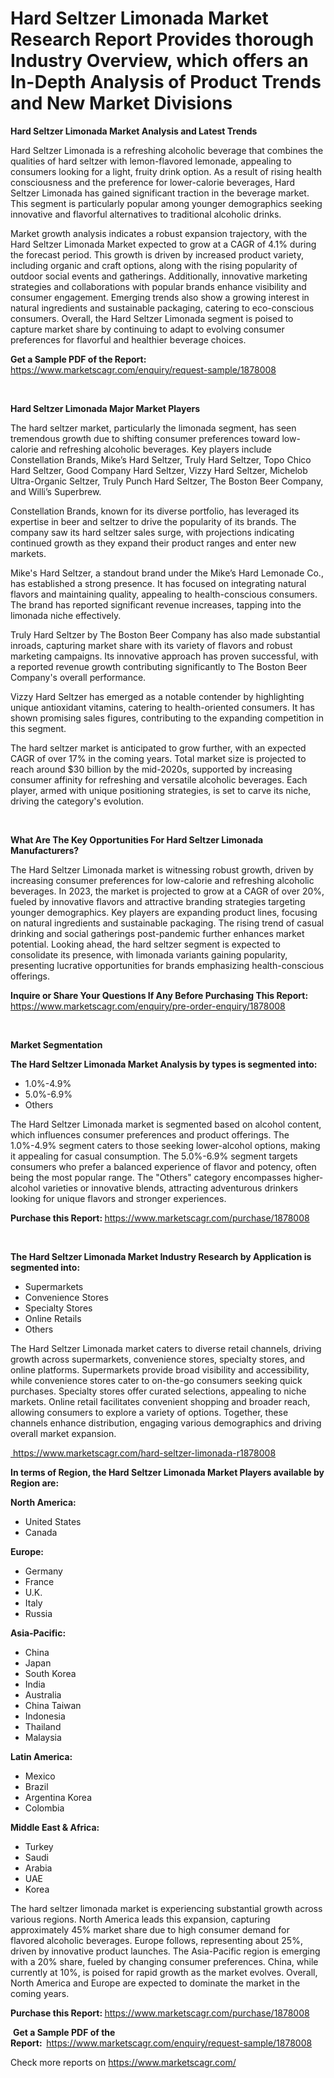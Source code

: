 <p><h1>Hard Seltzer Limonada Market Research Report Provides thorough Industry Overview, which offers an In-Depth Analysis of Product Trends and New Market Divisions</h1></p><p><strong>Hard Seltzer Limonada Market Analysis and Latest Trends</strong></p>
<p><p>Hard Seltzer Limonada is a refreshing alcoholic beverage that combines the qualities of hard seltzer with lemon-flavored lemonade, appealing to consumers looking for a light, fruity drink option. As a result of rising health consciousness and the preference for lower-calorie beverages, Hard Seltzer Limonada has gained significant traction in the beverage market. This segment is particularly popular among younger demographics seeking innovative and flavorful alternatives to traditional alcoholic drinks.</p><p>Market growth analysis indicates a robust expansion trajectory, with the Hard Seltzer Limonada Market expected to grow at a CAGR of 4.1% during the forecast period. This growth is driven by increased product variety, including organic and craft options, along with the rising popularity of outdoor social events and gatherings. Additionally, innovative marketing strategies and collaborations with popular brands enhance visibility and consumer engagement. Emerging trends also show a growing interest in natural ingredients and sustainable packaging, catering to eco-conscious consumers. Overall, the Hard Seltzer Limonada segment is poised to capture market share by continuing to adapt to evolving consumer preferences for flavorful and healthier beverage choices.</p></p>
<p><strong>Get a Sample PDF of the Report:&nbsp;</strong> <a href="https://www.marketscagr.com/enquiry/request-sample/1878008?utm_campaign=2637&utm_medium=2&utm_source=Github&utm_content=ia&utm_term=07042025&utm_id=hard-seltzer-limonada">https://www.marketscagr.com/enquiry/request-sample/1878008</a></p>
<p>&nbsp;</p>
<p><strong>Hard Seltzer Limonada Major Market Players</strong></p>
<p><p>The hard seltzer market, particularly the limonada segment, has seen tremendous growth due to shifting consumer preferences toward low-calorie and refreshing alcoholic beverages. Key players include Constellation Brands, Mike’s Hard Seltzer, Truly Hard Seltzer, Topo Chico Hard Seltzer, Good Company Hard Seltzer, Vizzy Hard Seltzer, Michelob Ultra-Organic Seltzer, Truly Punch Hard Seltzer, The Boston Beer Company, and Willi’s Superbrew.</p><p>Constellation Brands, known for its diverse portfolio, has leveraged its expertise in beer and seltzer to drive the popularity of its brands. The company saw its hard seltzer sales surge, with projections indicating continued growth as they expand their product ranges and enter new markets.</p><p>Mike's Hard Seltzer, a standout brand under the Mike’s Hard Lemonade Co., has established a strong presence. It has focused on integrating natural flavors and maintaining quality, appealing to health-conscious consumers. The brand has reported significant revenue increases, tapping into the limonada niche effectively.</p><p>Truly Hard Seltzer by The Boston Beer Company has also made substantial inroads, capturing market share with its variety of flavors and robust marketing campaigns. Its innovative approach has proven successful, with a reported revenue growth contributing significantly to The Boston Beer Company's overall performance.</p><p>Vizzy Hard Seltzer has emerged as a notable contender by highlighting unique antioxidant vitamins, catering to health-oriented consumers. It has shown promising sales figures, contributing to the expanding competition in this segment.</p><p>The hard seltzer market is anticipated to grow further, with an expected CAGR of over 17% in the coming years. Total market size is projected to reach around $30 billion by the mid-2020s, supported by increasing consumer affinity for refreshing and versatile alcoholic beverages. Each player, armed with unique positioning strategies, is set to carve its niche, driving the category's evolution.</p></p>
<p>&nbsp;</p>
<p><strong>What Are The Key Opportunities For Hard Seltzer Limonada Manufacturers?</strong></p>
<p><p>The Hard Seltzer Limonada market is witnessing robust growth, driven by increasing consumer preferences for low-calorie and refreshing alcoholic beverages. In 2023, the market is projected to grow at a CAGR of over 20%, fueled by innovative flavors and attractive branding strategies targeting younger demographics. Key players are expanding product lines, focusing on natural ingredients and sustainable packaging. The rising trend of casual drinking and social gatherings post-pandemic further enhances market potential. Looking ahead, the hard seltzer segment is expected to consolidate its presence, with limonada variants gaining popularity, presenting lucrative opportunities for brands emphasizing health-conscious offerings.</p></p>
<p><strong>Inquire or Share Your Questions If Any Before Purchasing This Report:</strong> <a href="https://www.marketscagr.com/enquiry/pre-order-enquiry/1878008?utm_campaign=2637&utm_medium=2&utm_source=Github&utm_content=ia&utm_term=07042025&utm_id=hard-seltzer-limonada">https://www.marketscagr.com/enquiry/pre-order-enquiry/1878008</a></p>
<p>&nbsp;</p>
<p><strong>Market Segmentation</strong></p>
<p><strong>The Hard Seltzer Limonada Market Analysis by types is segmented into:</strong></p>
<p><ul><li>1.0%-4.9%</li><li>5.0%-6.9%</li><li>Others</li></ul></p>
<p><p>The Hard Seltzer Limonada market is segmented based on alcohol content, which influences consumer preferences and product offerings. The 1.0%-4.9% segment caters to those seeking lower-alcohol options, making it appealing for casual consumption. The 5.0%-6.9% segment targets consumers who prefer a balanced experience of flavor and potency, often being the most popular range. The "Others" category encompasses higher-alcohol varieties or innovative blends, attracting adventurous drinkers looking for unique flavors and stronger experiences.</p></p>
<p><strong>Purchase this Report:&nbsp;</strong><a href="https://www.marketscagr.com/purchase/1878008?utm_campaign=2637&utm_medium=2&utm_source=Github&utm_content=ia&utm_term=07042025&utm_id=hard-seltzer-limonada">https://www.marketscagr.com/purchase/1878008</a></p>
<p>&nbsp;</p>
<p><strong>The Hard Seltzer Limonada Market Industry Research by Application is segmented into:</strong></p>
<p><ul><li>Supermarkets</li><li>Convenience Stores</li><li>Specialty Stores</li><li>Online Retails</li><li>Others</li></ul></p>
<p><p>The Hard Seltzer Limonada market caters to diverse retail channels, driving growth across supermarkets, convenience stores, specialty stores, and online platforms. Supermarkets provide broad visibility and accessibility, while convenience stores cater to on-the-go consumers seeking quick purchases. Specialty stores offer curated selections, appealing to niche markets. Online retail facilitates convenient shopping and broader reach, allowing consumers to explore a variety of options. Together, these channels enhance distribution, engaging various demographics and driving overall market expansion.</p></p>
<p><a href="https://www.marketscagr.com/hard-seltzer-limonada-r1878008?utm_campaign=2637&utm_medium=2&utm_source=Github&utm_content=ia&utm_term=07042025&utm_id=hard-seltzer-limonada">&nbsp;https://www.marketscagr.com/hard-seltzer-limonada-r1878008</a></p>
<p><strong>In terms of Region, the Hard Seltzer Limonada Market Players available by Region are:</strong></p>
<p>
    <p> <strong> North America: </strong>
        <ul>
            <li>United States</li>
            <li>Canada</li>
        </ul>
        </p> 
    <p> <strong> Europe: </strong>
        <ul>
            <li>Germany</li>
            <li>France</li>
            <li>U.K.</li>
            <li>Italy</li>
            <li>Russia</li>
        </ul>
        </p> 
    <p> <strong> Asia-Pacific: </strong>
        <ul>
            <li>China</li>
            <li>Japan</li>
            <li>South Korea</li>
            <li>India</li>
            <li>Australia</li>
            <li>China Taiwan</li>
            <li>Indonesia</li>
            <li>Thailand</li>
            <li>Malaysia</li>
        </ul>
        </p> 
    <p> <strong> Latin America: </strong>
        <ul>
            <li>Mexico</li>
            <li>Brazil</li>
            <li>Argentina Korea</li>
            <li>Colombia</li>
        </ul>
        </p> 
    <p> <strong> Middle East & Africa: </strong>
        <ul>
            <li>Turkey</li>
            <li>Saudi</li>
            <li>Arabia</li>
            <li>UAE</li>
            <li>Korea</li>
        </ul>
    </p>
    </p>
<p><p>The hard seltzer limonada market is experiencing substantial growth across various regions. North America leads this expansion, capturing approximately 45% market share due to high consumer demand for flavored alcoholic beverages. Europe follows, representing about 25%, driven by innovative product launches. The Asia-Pacific region is emerging with a 20% share, fueled by changing consumer preferences. China, while currently at 10%, is poised for rapid growth as the market evolves. Overall, North America and Europe are expected to dominate the market in the coming years.</p></p>
<p><strong>Purchase this Report: </strong><a href="https://www.marketscagr.com/purchase/1878008?utm_campaign=2637&utm_medium=2&utm_source=Github&utm_content=ia&utm_term=07042025&utm_id=hard-seltzer-limonada">https://www.marketscagr.com/purchase/1878008</a></p>
<p>&nbsp;<strong>Get a Sample PDF of the Report:&nbsp;&nbsp;</strong><a href="https://www.marketscagr.com/enquiry/request-sample/1878008?utm_campaign=2637&utm_medium=2&utm_source=Github&utm_content=ia&utm_term=07042025&utm_id=hard-seltzer-limonada">https://www.marketscagr.com/enquiry/request-sample/1878008</a></p>
<p><strong></strong></p>
<p>Check more reports on <a href="https://www.marketscagr.com/?utm_campaign=2637&utm_medium=2&utm_source=Github&utm_content=ia&utm_term=07042025&utm_id=hard-seltzer-limonada">https://www.marketscagr.com/</a></p>